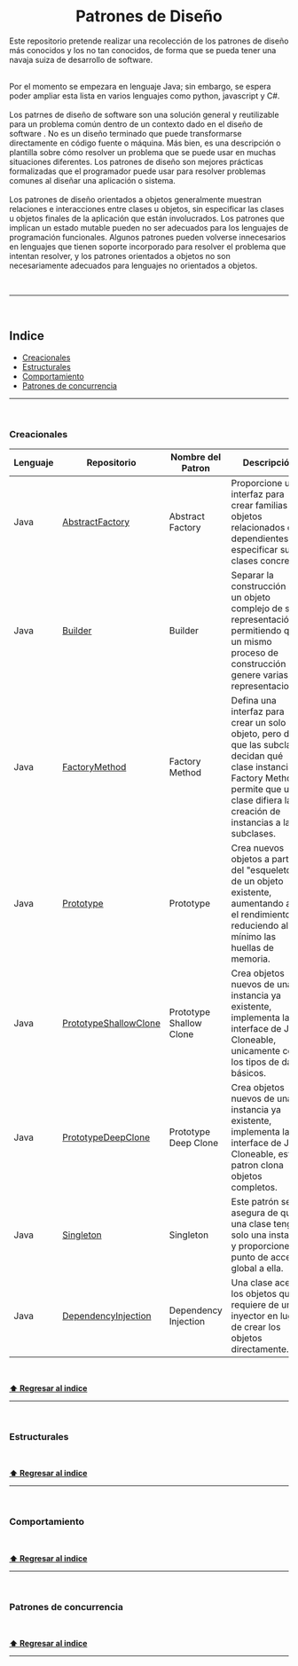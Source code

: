 <div align="center">
    <h1>Patrones de Diseño</h1>
</div>

<div>
Este repositorio pretende realizar una recolección de los patrones de diseño más conocidos y los no tan conocidos, de forma que se pueda tener una navaja suiza de desarrollo de software.<br /><br />

Por el momento se empezara en lenguaje Java; sin embargo, se espera poder ampliar esta lista en varios lenguajes como python, javascript y C#.
  <br><br>
  Los patrnes de diseño de software son una solución general y reutilizable para un problema común dentro de un contexto dado en el diseño de software . No es un diseño terminado que puede transformarse directamente en código fuente o máquina. Más bien, es una descripción o plantilla sobre cómo resolver un problema que se puede usar en muchas situaciones diferentes. Los patrones de diseño son mejores prácticas formalizadas que el programador puede usar para resolver problemas comunes al diseñar una aplicación o sistema.<br><br>Los patrones de diseño orientados a objetos generalmente muestran relaciones e interacciones entre clases u objetos, sin especificar las clases u objetos finales de la aplicación que están involucrados. Los patrones que implican un estado mutable pueden no ser adecuados para los lenguajes de programación funcionales. Algunos patrones pueden volverse innecesarios en lenguajes que tienen soporte incorporado para resolver el problema que intentan resolver, y los patrones orientados a objetos no son necesariamente adecuados para lenguajes no orientados a objetos.
</div>
<br />

---

<br />

## Indice

* [Creacionales](#Creacionales)
* [Estructurales](#Estructurales)
* [Comportamiento](#Comportamiento)
* [Patrones de concurrencia ](#Comportamiento)
---

<br>

### Creacionales
| Lenguaje | Repositorio | Nombre del Patron | Descripción |
|---|---|---|---|
| Java | [AbstractFactory](https://github.com/MarcoChaconR/AbstractFactory) | Abstract Factory |  Proporcione una interfaz para crear familias de objetos relacionados o dependientes sin especificar sus clases concretas. |
| Java | [Builder](https://github.com/MarcoChaconR/Buider) |Builder| Separar la construcción de un objeto complejo de su representación, permitiendo que un mismo proceso de construcción genere varias representaciones. |
| Java | [FactoryMethod](https://github.com/MarcoChaconR/FactoryMethod)|Factory Method| Defina una interfaz para crear un solo objeto, pero deje que las subclases decidan qué clase instanciar. Factory Method permite que una clase difiera la creación de instancias a las subclases. |
| Java | [Prototype](https://github.com/MarcoChaconR/Prototype)| Prototype | Crea nuevos objetos a partir del "esqueleto" de un objeto existente, aumentando así el rendimiento y reduciendo al mínimo las huellas de memoria. |
| Java | [PrototypeShallowClone](https://github.com/MarcoChaconR/PrototypeShallowClone)| Prototype Shallow Clone | Crea objetos nuevos de una instancia ya existente, implementa la interface de Java Cloneable, unicamente copia los tipos de datos básicos. |
| Java | [PrototypeDeepClone](https://github.com/MarcoChaconR/PrototypeDeepClone)| Prototype Deep Clone | Crea objetos nuevos de una instancia ya existente, implementa la interface de Java Cloneable, este patron clona objetos completos. |
| Java | [Singleton](https://github.com/MarcoChaconR/Singleton)| Singleton | Este patrón se asegura de que una clase tenga solo una instancia y proporcione un punto de acceso global a ella. |
| Java | [DependencyInjection]() | Dependency Injection | Una clase acepta los objetos que requiere de un inyector en lugar de crear los objetos directamente. |
<br />

**[⬆ Regresar al indice ](#Indice)**

---

<br />

### Estructurales


<br />

**[⬆ Regresar al indice ](#Indice)**

---

<br />

### Comportamiento


<br />

**[⬆ Regresar al indice ](#Indice)**

---

<br />

### Patrones de concurrencia 


<br />

**[⬆ Regresar al indice ](#Indice)**

---

<br />
